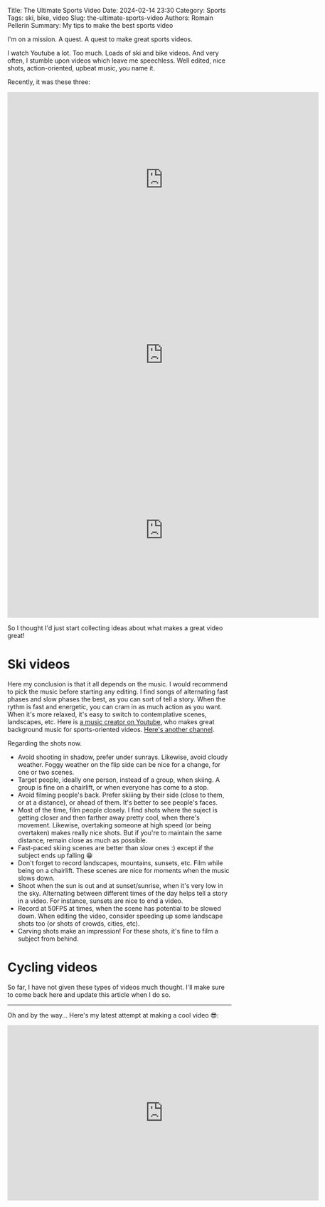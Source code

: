 Title: The Ultimate Sports Video
Date: 2024-02-14 23:30
Category: Sports
Tags: ski, bike, video
Slug: the-ultimate-sports-video
Authors: Romain Pellerin
Summary: My tips to make the best sports video

I'm on a mission. A quest. A quest to make great sports videos.

I watch Youtube a lot. Too much. Loads of ski and bike videos. And very often, I stumble upon videos which leave me speechless. Well edited, nice shots, action-oriented, upbeat music, you name it.

Recently, it was these three:

<iframe width="700" height="394" src="https://www.youtube-nocookie.com/embed/IgXoOQlyiso?rel=0" frameborder="0" allowfullscreen></iframe>

<iframe width="700" height="394" src="https://www.youtube-nocookie.com/embed/A3WtqSJ1ww0?rel=0" frameborder="0" allowfullscreen></iframe>

<iframe width="700" height="394" src="https://www.youtube-nocookie.com/embed/qgMqrFiPI_g?rel=0" frameborder="0" allowfullscreen></iframe>

So I thought I'd just start collecting ideas about what makes a great video great!

# Ski videos

Here my conclusion is that it all depends on the music. I would recommend to pick the music before starting any editing. I find songs of alternating fast phases and slow phases the best, as you can sort of tell a story. When the rythm is fast and energetic, you can cram in as much action as you want. When it's more relaxed, it's easy to switch to contemplative scenes, landscapes, etc. Here is [a music creator on Youtube](https://www.youtube.com/@AlexGrohlMusic), who makes great background music for sports-oriented videos. [Here's another channel](https://www.youtube.com/@EuphoriaAudioMusic).

Regarding the shots now.

- Avoid shooting in shadow, prefer under sunrays. Likewise, avoid cloudy weather. Foggy weather on the flip side can be nice for a change, for one or two scenes.
- Target people, ideally one person, instead of a group, when skiing. A group is fine on a chairlift, or when everyone has come to a stop.
- Avoid filming people's back. Prefer skiiing by their side (close to them, or at a distance), or ahead of them. It's better to see people's faces.
- Most of the time, film people closely. I find shots where the suject is getting closer and then farther away pretty cool, when there's movement. Likewise, overtaking someone at high speed (or being overtaken) makes really nice shots. But if you're to maintain the same distance, remain close as much as possible.
- Fast-paced skiing scenes are better than slow ones :) except if the subject ends up falling 😁
- Don't forget to record landscapes, mountains, sunsets, etc. Film while being on a chairlift. These scenes are nice for moments when the music slows down.
- Shoot when the sun is out and at sunset/sunrise, when it's very low in the sky. Alternating between different times of the day helps tell a story in a video. For instance, sunsets are nice to end a video.
- Record at 50FPS at times, when the scene has potential to be slowed down. When editing the video, consider speeding up some landscape shots too (or shots of crowds, cities, etc).
- Carving shots make an impression! For these shots, it's fine to film a subject from behind.

# Cycling videos

So far, I have not given these types of videos much thought. I'll make sure to come back here and update this article when I do so.

--- 

Oh and by the way... Here's my latest attempt at making a cool video 😎:

<iframe width="700" height="394" src="https://www.youtube-nocookie.com/embed/N0WoxVaDKcQ?rel=0" frameborder="0" allowfullscreen></iframe>
